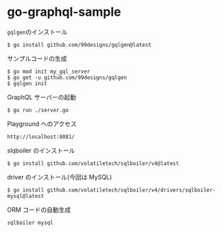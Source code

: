# go-graphql-sample

`gqlgen`のインストール

```
$ go install github.com/99designs/gqlgen@latest
```

サンプルコードの生成

```
$ go mod init my_gql_server
$ go get -u github.com/99designs/gqlgen
$ gqlgen init
```

GraphQL サーバーの起動

```
$ go run ./server.go
```

Playground へのアクセス

```
http://localhost:8081/
```

slqboiler のインストール

```
$ go install github.com/volatiletech/sqlboiler/v4@latest
```

driver のインストール(今回は MySQL)

```
$ go install github.com/volatiletech/sqlboiler/v4/drivers/sqlboiler-mysql@latest
```

ORM コードの自動生成

```
sqlboiler mysql
```
